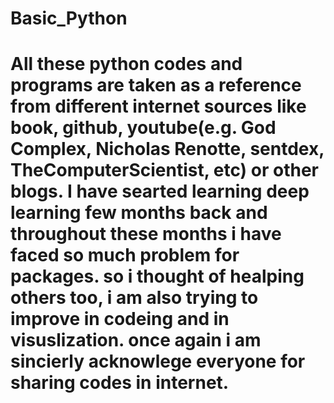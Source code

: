 # Basic_Python

# All these python codes and programs are taken as a reference from different internet sources like book, github, youtube(e.g. God Complex, Nicholas Renotte, sentdex, TheComputerScientist, etc) or other blogs. I have searted learning deep learning few months back and throughout these months i have faced so much problem for packages. so i thought of healping others too, i am also trying to improve in codeing and in visuslization. once again i am sincierly acknowlege everyone for sharing codes in internet.
